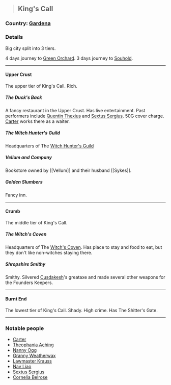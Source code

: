 >## King's Call

### Country: [Gardena](Gardena.md)

### Details

Big city split into 3 tiers. 

4 days journey to [Green Orchard](Green%20Orchard.md). 
3 days journey to [Souhold](Souhold.md).

***

#### Upper Crust

The upper tier of King's Call. Rich.

##### The Duck's Back

A fancy restaurant in the Upper Crust. Has live entertainment. Past performers include [Quentin Thexius](../Characters/PCs/Quentin%20Thexius.md) and [Sextus Sergius](../Characters/NPCs/Sextus%20Sergius.md). 50G cover charge. [Carter](../Characters/NPCs/Carter.md) works there as a waiter.

##### The Witch Hunter's Guild

Headquarters of The [Witch Hunter's Guild](../Organizations/Witch%20Hunter's%20Guild.md)

##### Vellum and Company

Bookstore owned by [[Vellum]] and their husband [[Sykes]].

##### Golden Slumbers

Fancy inn.

***

#### Crumb

The middle tier of King's Call. 

##### The Witch's Coven

Headquarters of The [Witch's Coven](../Organizations/Witch's%20Coven.md). Has place to stay and food to eat, but they don't like non-witches staying there.

##### Shropshire Smithy

Smithy. Silvered [Cusdakesh](../Characters/PCs/Cusdakesh%20Greyskull.md)'s greataxe and made several other weapons for the Founders Keepers.

***

#### Burnt End

The lowest tier of King's Call. Shady. High crime. Has The Shitter's Gate.

***

### Notable people
- [Carter](../Characters/NPCs/Carter.md)
- [Theophania Aching](../Characters/NPCs/Theophania%20Aching.md)
- [Nanny Ogg](../Characters/NPCs/Nanny%20Ogg.md)
- [Granny Weatherwax](../Characters/NPCs/Granny%20Weatherwax.md)
- [Lawmaster Krauss](Lawmaster%20Krauss)
- [Nav Liao](../Characters/NPCs/Nav%20Liao.md)
- [Sextus Sergius](../Characters/NPCs/Sextus%20Sergius.md)
- [Cornelia Belrose](../Characters/NPCs/Cornelia%20Belrose.md)
